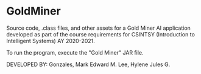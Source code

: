 # GoldMiner
Source code, .class files, and other assets for a Gold Miner AI application developed as part of the course requirements for CSINTSY (Introduction to Intelligent Systems) AY 2020-2021.

To run the program, execute the "Gold Miner" JAR file.

DEVELOPED BY:
Gonzales, Mark Edward M.
Lee, Hylene Jules G.
